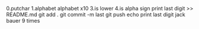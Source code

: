 0.putchar
1.alphabet
alphabet x10
3.is lower
 4.is alpha
sign
print last digit >> README.md
git add .
git commit -m last
git push
echo print last digit
jack bauer
9 times
